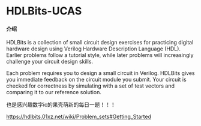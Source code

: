 # HDLBits-UCAS

#### 介绍
HDLBits is a collection of small circuit design exercises for practicing digital hardware design using Verilog Hardware Description Language (HDL). Earlier problems follow a tutorial style, while later problems will increasingly challenge your circuit design skills.

Each problem requires you to design a small circuit in Verilog. HDLBits gives you immediate feedback on the circuit module you submit. Your circuit is checked for correctness by simulating with a set of test vectors and comparing it to our reference solution.

也是感兴趣数字ic的果壳萌新的每日一题！！！

https://hdlbits.01xz.net/wiki/Problem_sets#Getting_Started